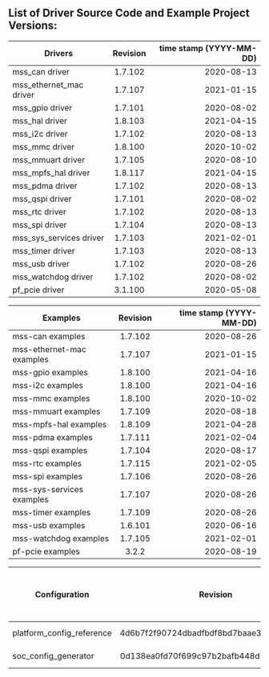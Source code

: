 ## List of Driver Source Code and Example Project Versions:



| Drivers | Revision | time stamp (YYYY-MM-DD) |
|----------|:-------------------:|------:|
| mss_can driver | 1.7.102 | 2020-08-13 | 
| mss_ethernet_mac driver | 1.7.107 | 2021-01-15 | 
| mss_gpio driver | 1.7.101 | 2020-08-02 | 
| mss_hal driver | 1.8.103 | 2021-04-15 | 
| mss_i2c driver | 1.7.102 | 2020-08-13 | 
| mss_mmc driver | 1.8.100 | 2020-10-02 | 
| mss_mmuart driver | 1.7.105 | 2020-08-10 | 
| mss_mpfs_hal driver | 1.8.117 | 2021-04-15 | 
| mss_pdma driver | 1.7.102 | 2020-08-13 | 
| mss_qspi driver | 1.7.101 | 2020-08-02 | 
| mss_rtc driver | 1.7.102 | 2020-08-13 | 
| mss_spi driver | 1.7.104 | 2020-08-13 | 
| mss_sys_services driver | 1.7.103 | 2021-02-01 | 
| mss_timer driver | 1.7.103 | 2020-08-13 | 
| mss_usb driver | 1.7.102 | 2020-08-26 | 
| mss_watchdog driver | 1.7.102 | 2020-08-02 | 
| pf_pcie driver | 3.1.100 | 2020-05-08 |

| Examples | Revision | time stamp (YYYY-MM-DD) |
|----------|:-------------:|------:|
| mss-can examples | 1.7.102 | 2020-08-26 | 
| mss-ethernet-mac examples | 1.7.107 | 2021-01-15 | 
| mss-gpio examples | 1.8.100 | 2021-04-16 | 
| mss-i2c examples | 1.8.100 | 2021-04-16 | 
| mss-mmc examples | 1.8.100 | 2020-10-02 | 
| mss-mmuart examples | 1.7.109 | 2020-08-18 | 
| mss-mpfs-hal examples | 1.8.109 | 2021-04-28 | 
| mss-pdma examples | 1.7.111 | 2021-02-04 | 
| mss-qspi examples | 1.7.104 | 2020-08-17 | 
| mss-rtc examples | 1.7.115 | 2021-02-05 | 
| mss-spi examples | 1.7.106 | 2020-08-26 | 
| mss-sys-services examples | 1.7.107 | 2020-08-26 | 
| mss-timer examples | 1.7.109 | 2020-08-26 | 
| mss-usb examples | 1.6.101 | 2020-06-16 | 
| mss-watchdog examples | 1.7.105 | 2021-02-01 | 
| pf-pcie examples | 3.2.2 | 2020-08-19 | 

| Configuration | Revision | Time Stamp (YYYY-MM-DD) |
|----------|:-------------:|------:|
| platform_config_reference | 4d6b7f2f90724dbadfbdf8bd7baae331c75a23b5 | 2021-04-30 | 
| soc_config_generator | 0d138ea0fd70f699c97b2bafb448d5aaaf402a8e | 2021-05-24 | 

